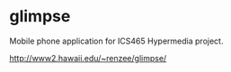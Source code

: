 glimpse
=======
Mobile phone application for ICS465 Hypermedia project.

http://www2.hawaii.edu/~renzee/glimpse/
